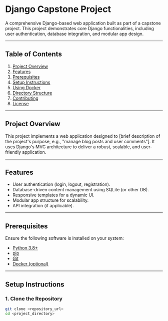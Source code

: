 # Django Capstone Project  

A comprehensive Django-based web application built as part of a capstone project. This project demonstrates core Django functionalities, including user authentication, database integration, and modular app design.  

---

## Table of Contents  
1. [Project Overview](#project-overview)  
2. [Features](#features)  
3. [Prerequisites](#prerequisites)  
4. [Setup Instructions](#setup-instructions)  
5. [Using Docker](#using-docker)  
6. [Directory Structure](#directory-structure)  
7. [Contributing](#contributing)  
8. [License](#license)  

---

## Project Overview  
This project implements a web application designed to [brief description of the project's purpose, e.g., "manage blog posts and user comments"]. It uses Django's MVC architecture to deliver a robust, scalable, and user-friendly application.  

---

## Features  
- User authentication (login, logout, registration).  
- Database-driven content management using SQLite (or other DB).  
- Responsive templates for a dynamic UI.  
- Modular app structure for scalability.  
- API integration (if applicable).  

---

## Prerequisites  
Ensure the following software is installed on your system:  
- [Python 3.8+](https://www.python.org/downloads/)  
- [pip](https://pip.pypa.io/en/stable/installation/)  
- [Git](https://git-scm.com/)  
- [Docker (optional)](https://www.docker.com/)  

---

## Setup Instructions  
### 1. Clone the Repository  
```bash  
git clone <repository_url>  
cd <project_directory>  
